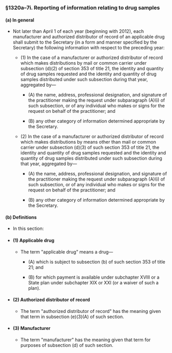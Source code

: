 ### §1320a–7i. Reporting of information relating to drug samples
#### (a) In general
* Not later than April 1 of each year (beginning with 2012), each manufacturer and authorized distributor of record of an applicable drug shall submit to the Secretary (in a form and manner specified by the Secretary) the following information with respect to the preceding year:

  * (1) In the case of a manufacturer or authorized distributor of record which makes distributions by mail or common carrier under subsection (d)(2) of section 353 of title 21, the identity and quantity of drug samples requested and the identity and quantity of drug samples distributed under such subsection during that year, aggregated by—

    * (A) the name, address, professional designation, and signature of the practitioner making the request under subparagraph (A)(i) of such subsection, or of any individual who makes or signs for the request on behalf of the practitioner; and

    * (B) any other category of information determined appropriate by the Secretary.


  * (2) In the case of a manufacturer or authorized distributor of record which makes distributions by means other than mail or common carrier under subsection (d)(3) of such section 353 of title 21, the identity and quantity of drug samples requested and the identity and quantity of drug samples distributed under such subsection during that year, aggregated by—

    * (A) the name, address, professional designation, and signature of the practitioner making the request under subparagraph (A)(i) of such subsection, or of any individual who makes or signs for the request on behalf of the practitioner; and

    * (B) any other category of information determined appropriate by the Secretary.

#### (b) Definitions
* In this section:

* #### (1) Applicable drug
  * The term "applicable drug" means a drug—

    * (A) which is subject to subsection (b) of such section 353 of title 21; and

    * (B) for which payment is available under subchapter XVIII or a State plan under subchapter XIX or XXI (or a waiver of such a plan).

* #### (2) Authorized distributor of record
  * The term "authorized distributor of record" has the meaning given that term in subsection (e)(3)(A) of such section.

* #### (3) Manufacturer
  * The term "manufacturer" has the meaning given that term for purposes of subsection (d) of such section.